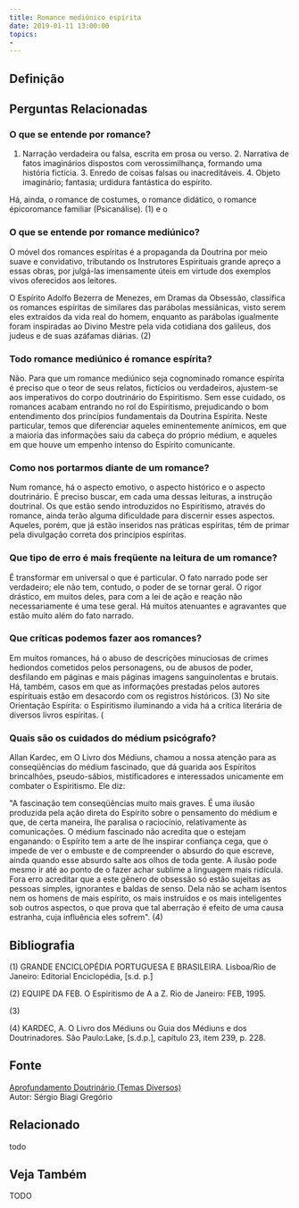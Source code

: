 ```yaml
---
title: Romance mediúnico espírita
date: 2019-01-11 13:00:00
topics: 
- 
---
```


## Definição


## Perguntas Relacionadas

### O que se entende por romance?
1. Narração verdadeira ou falsa, escrita em prosa ou verso. 2. Narrativa
de fatos imaginários dispostos com verossimilhança, formando uma
história fictícia. 3. Enredo de coisas falsas ou inacreditáveis. 4.
Objeto imaginário; fantasia; urdidura fantástica do espírito.

Há, ainda, o romance de costumes, o romance didático, o romance
épicoromance familiar (Psicanálise). (1) e o

### O que se entende por romance mediúnico?
O móvel dos romances espíritas é a propaganda da Doutrina por meio suave
e convidativo, tributando os Instrutores Espirituais grande apreço a
essas obras, por julgá-las imensamente úteis em virtude dos exemplos
vivos oferecidos aos leitores.

O Espírito Adolfo Bezerra de Menezes, em Dramas da Obsessão,
classifica os romances espíritas de similares das parábolas messiânicas,
visto serem eles extraídos da vida real do homem, enquanto as parábolas
igualmente foram inspiradas ao Divino Mestre pela vida cotidiana dos
galileus, dos judeus e de suas azáfamas diárias. (2)

### Todo romance mediúnico é romance espírita?
Não. Para que um romance mediúnico seja cognominado romance espírita é
preciso que o teor de seus relatos, fictícios ou verdadeiros, ajustem-se
aos imperativos do corpo doutrinário do Espiritismo. Sem esse cuidado,
os romances acabam entrando no rol do Espiritismo, prejudicando o bom
entendimento dos princípios fundamentais da Doutrina Espírita. Neste
particular, temos que diferenciar aqueles eminentemente anímicos, em que
a maioria das informações saiu da cabeça do próprio médium, e aqueles em
que houve um empenho intenso do Espírito comunicante.

### Como nos portarmos diante de um romance?
Num romance, há o aspecto emotivo, o aspecto histórico e o aspecto
doutrinário. É preciso buscar, em cada uma dessas leituras, a instrução
doutrinal. Os que estão sendo introduzidos no Espiritismo, através do
romance, ainda terão alguma dificuldade para discernir esses aspectos.
Aqueles, porém, que já estão inseridos nas práticas espíritas, têm de
primar pela divulgação correta dos princípios espíritas.

### Que tipo de erro é mais freqüente na leitura de um romance?
É transformar em universal o que é particular. O fato narrado pode ser
verdadeiro; ele não tem, contudo, o poder de se tornar geral. O rigor
drástico, em muitos deles, para com a lei de ação e reação não
necessariamente é uma tese geral. Há muitos atenuantes e agravantes que
estão muito além do fato narrado.

### Que críticas podemos fazer aos romances?
Em muitos romances, há o abuso de descrições minuciosas de crimes
hediondos cometidos pelos personagens, ou de abusos de poder, desfilando
em páginas e mais páginas imagens sanguinolentas e brutais. Há, também,
casos em que as informações prestadas pelos autores espirituais estão em
desacordo com os registros históricos. (3) No site Orientação Espírita:
o Espiritismo iluminando a
vida
há a crítica literária de diversos livros espíritas. (

### Quais são os cuidados do médium psicógrafo?
Allan Kardec, em O Livro dos Médiuns, chamou a nossa atenção para as
conseqüências do médium fascinado, que dá guarida aos Espíritos
brincalhões, pseudo-sábios, mistificadores e interessados unicamente em
combater o Espiritismo. Ele diz:

"A fascinação tem conseqüências muito mais graves. É uma ilusão
produzida pela ação direta do Espírito sobre o pensamento do médium e
que, de certa maneira, lhe paralisa o raciocínio, relativamente às
comunicações. O médium fascinado não acredita que o estejam enganando: o
Espírito tem a arte de lhe inspirar confiança cega, que o impede de ver
o embuste e de compreender o absurdo do que escreve, ainda quando esse
absurdo salte aos olhos de toda gente. A ilusão pode mesmo ir até ao
ponto de o fazer achar sublime a linguagem mais ridícula. Fora erro
acreditar que a este gênero de obsessão só estão sujeitas as pessoas
simples, ignorantes e baldas de senso. Dela não se acham isentos nem os
homens de mais espírito, os mais instruídos e os mais inteligentes sob
outros aspectos, o que prova que tal aberração é efeito de uma causa
estranha, cuja influência eles sofrem". (4)


## Bibliografia

(1) GRANDE ENCICLOPÉDIA PORTUGUESA E BRASILEIRA. Lisboa/Rio de Janeiro:
Editorial Enciclopédia, \[s.d. p.\]

(2) EQUIPE DA FEB. O Espiritismo de A a Z. Rio de Janeiro: FEB, 1995.

(3)

(4) KARDEC, A. O Livro dos Médiuns ou Guia dos Médiuns e dos
Doutrinadores. São Paulo:Lake, \[s.d.p.\], capítulo 23, item 239, p.
228.

## Fonte
[Aprofundamento Doutrinário (Temas Diversos)](https://sites.google.com/view/aprofundamentodoutrinario/romance-mediúnico-espírita)  
Autor: Sérgio Biagi Gregório



## Relacionado
todo

## Veja Também
TODO


